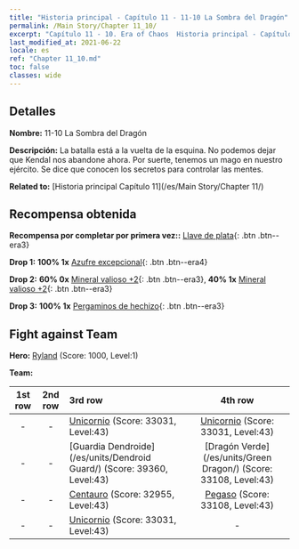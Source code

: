 ```yaml
---
title: "Historia principal - Capítulo 11 - 11-10 La Sombra del Dragón"
permalink: /Main Story/Chapter 11_10/
excerpt: "Capítulo 11 - 10. Era of Chaos  Historia principal - Capítulo 11_10. 11-10 La Sombra del Dragón"
last_modified_at: 2021-06-22
locale: es
ref: "Chapter 11_10.md"
toc: false
classes: wide
---
```


## Detalles

 **Nombre:** 11-10 La Sombra del Dragón

 **Descripción:** La batalla está a la vuelta de la esquina. No podemos dejar que Kendal nos abandone ahora. Por suerte, tenemos un mago en nuestro ejército. Se dice que conocen los secretos para controlar las mentes.

 **Related to:** [Historia principal Capítulo 11](/es/Main Story/Chapter 11/)

## Recompensa obtenida

 **Recompensa por completar por primera vez::** [Llave de plata](/ItemsES/con_693/){: .btn .btn--era3}

 **Drop 1:** **100% 1x** [Azufre excepcional](/ItemsES/mat_36/){: .btn .btn--era4}

 **Drop 2:** **60% 0x** [Mineral valioso +2](/ItemsES/mat_26/){: .btn .btn--era3}, **40% 1x** [Mineral valioso +2](/ItemsES/mat_26/){: .btn .btn--era3}

 **Drop 3:** **100% 1x** [Pergaminos de hechizo](/ItemsES/con_694/){: .btn .btn--era3}


## Fight against Team
 **Hero:** [Ryland](/es/heroes/Ryland/) (Score: 1000, Level:1)

 **Team:**


  | 1st row | 2nd row | 3rd row | 4th row |
  |:----:|:----:|:----|:----:|
  | - | - | [Unicornio](/es/units/Unicorn/) (Score: 33031, Level:43)  | [Unicornio](/es/units/Unicorn/) (Score: 33031, Level:43)  |
  | - | - | [Guardia Dendroide](/es/units/Dendroid Guard/) (Score: 39360, Level:43)  | [Dragón Verde](/es/units/Green Dragon/) (Score: 33108, Level:43)  |
  | - | - | [Centauro](/es/units/Centaur/) (Score: 32955, Level:43)  | [Pegaso](/es/units/Pegasus/) (Score: 33108, Level:43)  |
  | - | - | [Unicornio](/es/units/Unicorn/) (Score: 33031, Level:43)  | - |


